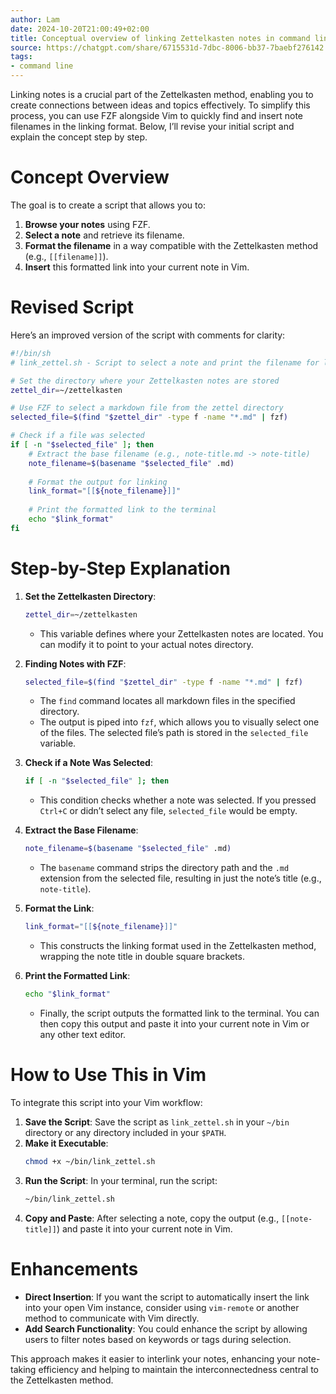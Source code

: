 ```yaml
---
author: Lam
date: 2024-10-20T21:00:49+02:00
title: Conceptual overview of linking Zettelkasten notes in command line
source: https://chatgpt.com/share/6715531d-7dbc-8006-bb37-7baebf276142
tags:
- command line
---
```


Linking notes is a crucial part of the Zettelkasten method, enabling you to create connections between ideas and topics effectively. To simplify this process, you can use FZF alongside Vim to quickly find and insert note filenames in the linking format. Below, I’ll revise your initial script and explain the concept step by step.

# Concept Overview

The goal is to create a script that allows you to:
1. **Browse your notes** using FZF.
2. **Select a note** and retrieve its filename.
3. **Format the filename** in a way compatible with the Zettelkasten method (e.g., `[[filename]]`).
4. **Insert** this formatted link into your current note in Vim.

# Revised Script

Here’s an improved version of the script with comments for clarity:

```bash
#!/bin/sh
# link_zettel.sh - Script to select a note and print the filename for linking

# Set the directory where your Zettelkasten notes are stored
zettel_dir=~/zettelkasten

# Use FZF to select a markdown file from the zettel directory
selected_file=$(find "$zettel_dir" -type f -name "*.md" | fzf)

# Check if a file was selected
if [ -n "$selected_file" ]; then
    # Extract the base filename (e.g., note-title.md -> note-title)
    note_filename=$(basename "$selected_file" .md)
    
    # Format the output for linking
    link_format="[[${note_filename}]]"
    
    # Print the formatted link to the terminal
    echo "$link_format"
fi
```

# Step-by-Step Explanation

1. **Set the Zettelkasten Directory**:
   ```bash
   zettel_dir=~/zettelkasten
   ```
   - This variable defines where your Zettelkasten notes are located. You can modify it to point to your actual notes directory.

2. **Finding Notes with FZF**:
   ```bash
   selected_file=$(find "$zettel_dir" -type f -name "*.md" | fzf)
   ```
   - The `find` command locates all markdown files in the specified directory.
   - The output is piped into `fzf`, which allows you to visually select one of the files. The selected file’s path is stored in the `selected_file` variable.

3. **Check if a Note Was Selected**:
   ```bash
   if [ -n "$selected_file" ]; then
   ```
   - This condition checks whether a note was selected. If you pressed `Ctrl+C` or didn’t select any file, `selected_file` would be empty.

4. **Extract the Base Filename**:
   ```bash
   note_filename=$(basename "$selected_file" .md)
   ```
   - The `basename` command strips the directory path and the `.md` extension from the selected file, resulting in just the note’s title (e.g., `note-title`).

5. **Format the Link**:
   ```bash
   link_format="[[${note_filename}]]"
   ```
   - This constructs the linking format used in the Zettelkasten method, wrapping the note title in double square brackets.

6. **Print the Formatted Link**:
   ```bash
   echo "$link_format"
   ```
   - Finally, the script outputs the formatted link to the terminal. You can then copy this output and paste it into your current note in Vim or any other text editor.

# How to Use This in Vim

To integrate this script into your Vim workflow:
1. **Save the Script**: Save the script as `link_zettel.sh` in your `~/bin` directory or any directory included in your `$PATH`.
2. **Make it Executable**:
   ```bash
   chmod +x ~/bin/link_zettel.sh
   ```
3. **Run the Script**: In your terminal, run the script:
   ```bash
   ~/bin/link_zettel.sh
   ```
4. **Copy and Paste**: After selecting a note, copy the output (e.g., `[[note-title]]`) and paste it into your current note in Vim.

# Enhancements
- **Direct Insertion**: If you want the script to automatically insert the link into your open Vim instance, consider using `vim-remote` or another method to communicate with Vim directly.
- **Add Search Functionality**: You could enhance the script by allowing users to filter notes based on keywords or tags during selection.

This approach makes it easier to interlink your notes, enhancing your note-taking efficiency and helping to maintain the interconnectedness central to the Zettelkasten method.
